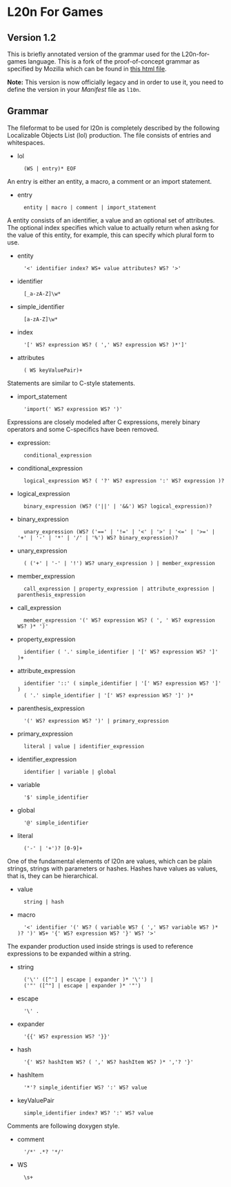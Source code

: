 # L20n For Games

## Version 1.2

This is briefly annotated version of the grammar used for the L20n-for-games language. This is a fork of the proof-of-concept grammar as specified by Mozilla which can be found in [this html file](./src/recs/l10n.html).

**Note:** This version is now officially legacy and in order to use it, you need to define the version in your _Manifest_ file as `l10n`.

## Grammar

The fileformat to be used for l20n is completely described by the following Localizable Objects List (lol) production. The file consists of entries and whitespaces.

+ lol

        (WS | entry)* EOF

An entry is either an entity, a macro, a comment or an import statement.

+ entry

        entity | macro | comment | import_statement

A entity consists of an identifier, a value and an optional set of attributes. The optional index specifies which value to actually return when askng for the value of this entity, for example, this can specify which plural form to use.

+ entity

        '<' identifier index? WS+ value attributes? WS? '>'

+ identifier

        [_a-zA-Z]\w*

+ simple_identifier

        [a-zA-Z]\w*

+ index

        '[' WS? expression WS? ( ',' WS? expression WS? )*']'

+ attributes

        ( WS keyValuePair)+

Statements are similar to C-style statements.

+ import_statement

        'import(' WS? expression WS? ')'

Expressions are closely modeled after C expressions, merely binary operators and some C-specifics have been removed.

+ expression:

        conditional_expression

+ conditional_expression

        logical_expression WS? ( '?' WS? expression ':' WS? expression )?

+ logical_expression

        binary_expression (WS? ('||' | '&&') WS? logical_expression)?

+ binary_expression

        unary_expression (WS? ('==' | '!=' | '<' | '>' | '<=' | '>=' | '+' | '-' | '*' | '/' | '%') WS? binary_expression)?

+ unary_expression

        ( ('+' | '-' | '!') WS? unary_expression ) | member_expression

+ member_expression

        call_expression | property_expression | attribute_expression | parenthesis_expression

+ call_expression

        member_expression '(' WS? expression WS? ( ', ' WS? expression WS? )* ')'

+ property_expression

        identifier ( '.' simple_identifier | '[' WS? expression WS? ']' )+

+ attribute_expression

        identifier '::' ( simple_identifier | '[' WS? expression WS? ']' )
        ( '.' simple_identifier | '[' WS? expression WS? ']' )*

+ parenthesis_expression

        '(' WS? expression WS? ')' | primary_expression

+ primary_expression

        literal | value | identifier_expression

+ identifier_expression

        identifier | variable | global

+ variable

        '$' simple_identifier

+ global

        '@' simple_identifier

+ literal

        ('-' | '+')? [0-9]+

One of the fundamental elements of l20n are values, which can be plain strings, strings with parameters or hashes. Hashes have values as values, that is, they can be hierarchical.

+ value

        string | hash

+ macro

        '<' identifier '(' WS? ( variable WS? ( ',' WS? variable WS? )* )? ')' WS+ '{' WS? expression WS? '}' WS? '>'

The expander production used inside strings is used to reference expressions to be expanded within a string.

+ string

        ('\'' ([^'] | escape | expander )* '\'') |
        ('"' ([^"] | escape | expander )* '"')

+ escape

        '\' .

+ expander

        '{{' WS? expression WS? '}}'

+ hash

        '{' WS? hashItem WS? ( ',' WS? hashItem WS? )* ','? '}'

+ hashItem

        '*'? simple_identifier WS? ':' WS? value

+ keyValuePair

        simple_identifier index? WS? ':' WS? value

Comments are following doxygen style.

+ comment

        '/*' .*? '*/'

+ WS

        \s+

